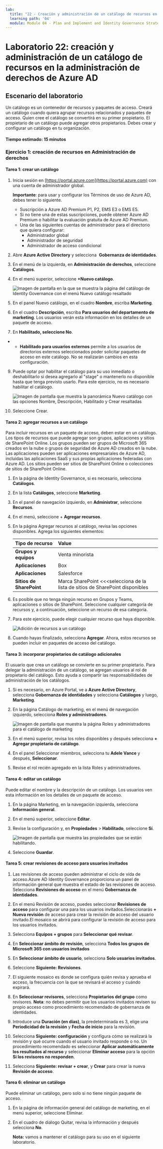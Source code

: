 ```yaml
---
lab:
  title: "22 - Creación y administración de un catálogo de recursos en la administración de derechos de Azure\_AD"
  learning path: '04'
  module: Module 04 - Plan and Implement and Identity Governance Strategy
---
```


# Laboratorio 22: creación y administración de un catálogo de recursos en la administración de derechos de Azure AD

## Escenario del laboratorio

Un catálogo es un contenedor de recursos y paquetes de acceso. Creará un catálogo cuando quiera agrupar recursos relacionados y paquetes de acceso. Quien cree el catálogo se convertirá en su primer propietario. El propietario de un catálogo puede agregar otros propietarios. Debes crear y configurar un catálogo en tu organización.

#### Tiempo estimado: 15 minutos

### Ejercicio 1: creación de recursos en Administración de derechos

#### Tarea 1: crear un catálogo

1. Inicia sesión en [https://portal.azure.com](https://portal.azure.com) con una cuenta de administrador global.

    **Importante**: para usar y configurar los Términos de uso de Azure AD, debes tener lo siguiente.
    - Suscripción a Azure AD Premium P1, P2, EMS E3 o EMS E5.
    - Si no tiene una de estas suscripciones, puede obtener Azure AD Premium o habilitar la evaluación gratuita de Azure AD Premium.
    - Una de las siguientes cuentas de administrador para el directorio que quiera configurar:
        - Administrador global
        - Administrador de seguridad
        - Administrador de acceso condicional

2. Abre **Azure Active Directory** y selecciona  **Gobernanza de identidades**.

3. En el menú de la izquierda, en **Administración de derechos**, seleccione **Catálogos**.

4. En el menú superior, seleccione **+Nuevo catálogo**.

    ![Imagen de pantalla en la que se muestra la página del catálogo de Identity Governance con el menú Nuevo catálogo resaltado ](./media/lp4-mod1-identity-governance-new-catalog.png)

5. En el panel Nuevo catálogo, en el cuadro **Nombre**, escriba **Marketing**.

6. En el cuadro **Descripción**, escriba **Para usuarios del departamento de marketing**. Los usuarios verán esta información en los detalles de un paquete de acceso.

7. En **Habilitado, seleccione No**.

- - **Habilitado para usuarios externos** permite a los usuarios de directorios externos seleccionados poder solicitar paquetes de acceso en este catálogo. No se realizarán cambios en esta configuración.

9. Puede optar por habilitar el catálogo para su uso inmediato o deshabilitarlo si desea agregarlo al "stage" o mantenerlo no disponible hasta que tenga previsto usarlo. Para este ejercicio, no es necesario habilitar el catálogo.

    ![Imagen de pantalla que muestra la panorámica Nuevo catálogo con las opciones Nombre, Descripción, Habilitado y Crear resaltadas](./media/lp4-mod1-new-catalog-marketing.png)

10. Seleccione Crear.

#### Tarea 2: agregar recursos a un catálogo

Para incluir recursos en un paquete de acceso, deben estar en un catálogo. Los tipos de recursos que puede agregar son grupos, aplicaciones y sitios de SharePoint Online. Los grupos pueden ser grupos de Microsoft 365 creados en la nube o grupos de seguridad de Azure AD creados en la nube. Las aplicaciones pueden ser aplicaciones empresariales de Azure AD, incluidas las aplicaciones SaaS y sus propias aplicaciones federadas con Azure AD. Los sitios pueden ser sitios de SharePoint Online o colecciones de sitios de SharePoint Online.

1. En la página de Identity Governance, si es necesario, selecciona **Catálogos**.

2. En la lista **Catálogos**, seleccione **Marketing**.

3. En el panel de navegación izquierdo, en **Administrar**, seleccione **Recursos**.

4. En el menú, seleccione + **Agregar recursos**.

5. En la página Agregar recursos al catálogo, revisa las opciones disponibles.  Agrega los siguientes elementos:

   | Tipo de recurso | Value |
   | :------------- | :---------- |
   |  **Grupos y equipos** | Venta minorista |
   |  **Aplicaciones** | Box |
   |  **Aplicaciones** | Salesforce |
   |  **Sitios de SharePoint** | Marca SharePoint <<<selecciona de la lista de sitios de SharePoint disponibles |

6. Es posible que no tenga ningún recurso en Grupos y Teams, aplicaciones o sitios de SharePoint. Seleccione cualquier categoría de recursos y, a continuación, seleccione un recurso de esa categoría.

7. Para este ejercicio, puede elegir cualquier recurso que haya disponible.

    ![Adición de recursos a un catálogo](./media/catalog-add-resources.png)

8. Cuando hayas finalizado, selecciona **Agregar**. Ahora, estos recursos se pueden incluir en paquetes de acceso del catálogo.

#### Tarea 3: incorporar propietarios de catálogo adicionales

El usuario que crea un catálogo se convierte en su primer propietario. Para delegar la administración de un catálogo, se agregan usuarios al rol de propietario del catálogo. Esto ayuda a compartir las responsabilidades de administración de los catálogos.

1. Si es necesario, en Azure Portal, ve a **Azure Active Directory**, selecciona **Gobernanza de identidades** y selecciona **Catálogos** y luego, **Marketing**.

2. En la página Catálogo de marketing, en el menú de navegación izquierdo, selecciona **Roles y administradores**.

    ![Imagen de pantalla que muestra la página Roles y administradores para el catálogo de marketing](./media/lp4-mod1-catalog-roles-and-admins.png)

3. En el menú superior, revisa los roles disponibles y después selecciona **+ Agregar propietario de catálogo**.

4. En el panel Seleccionar miembros, selecciona tu **Adele Vance** y después, **Seleccionar**.

5. Revise el rol recién agregado en la lista Roles y administradores.

#### Tarea 4: editar un catálogo

Puede editar el nombre y la descripción de un catálogo. Los usuarios ven esta información en los detalles de un paquete de acceso.

1. En la página Marketing, en la navegación izquierda, selecciona **Información general**.

2. En el menú superior, seleccione **Editar**.

3. Revise la configuración y, en **Propiedades** > **Habilitado**, seleccione **Sí**.

    ![Imagen de pantalla que muestra las propiedades que se están habilitando.](./media/lp4-mod1-edit-marketing-catalog.png)

4. Seleccione **Guardar**.

#### Tarea 5: crear revisiones de acceso para usuarios invitados

1. Las revisiones de acceso pueden administrar el ciclo de vida de acceso.Azure AD Identity Governance proporciona un panel de información general que muestra el estado de las revisiones de acceso. Selecciona **Revisiones de acceso** en el menú **Gobernanza de identidades**.

1. En el menú Revisión de acceso, puedes seleccionar **Revisiones de acceso** para configurar una para los usuarios invitados.Seleccionarás **+ Nueva revisión** de acceso para crear la revisión de acceso del usuario invitado.El mosaico se abrirá para configurar la revisión de acceso para los usuarios invitados.

1. Selecciona **Equipos + grupos** para **Seleccionar qué revisar**.

1. En **Seleccionar ámbito de revisión**, selecciona **Todos los grupos de Microsoft 365 con usuarios invitados**

1. En **Seleccionar ámbito de usuario**, selecciona **Solo usuarios invitados**.

1. Seleccione **Siguiente: Revisiones**.

1. El siguiente mosaico es donde se configura quién revisa y aprueba el acceso, la frecuencia con la que se revisará el acceso y cuándo expirará.

1. En **Seleccionar revisores**, selecciona **Propietarios del grupo** como revisores. **Nota**: no debes permitir que los usuarios invitados revisen su propio acceso como procedimiento recomendado de gobernanza de identidades.

1. Introduce una **Duración (en días)**, la predeterminada es 3, elige una **Periodicidad de la revisión** y **Fecha de inicio** para la revisión.

1. Selecciona **Siguiente: configuración** y configura cómo se realizará la revisión y qué ocurre cuando el usuario invitado responde o no.  Un procedimiento recomendado es seleccionar **Aplicar automáticamente los resultados al recurso** y seleccionar **Eliminar acceso** para la opción **Si los revisores no responden**. 

1. Selecciona **Siguiente: revisar + crear**, y **Crear** para crear la nueva **Revisión de acceso**.


#### Tarea 6: eliminar un catálogo

Puede eliminar un catálogo, pero solo si no tiene ningún paquete de acceso.

1. En la página de información general del catálogo de marketing, en el menú superior, seleccione Eliminar.

2. En el cuadro de diálogo Quitar, revisa la información y después selecciona **No**.

    **Nota:** vamos a mantener el catálogo para su uso en el siguiente laboratorio.
